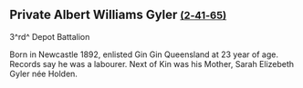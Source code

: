 ## Private Albert Williams Gyler <small>[(2‑41‑65)](https://brisbane.discovereverafter.com/profile/31993782 "Go to Memorial Information" )</small>

3^rd^ Depot Battalion

Born in Newcastle 1892, enlisted Gin Gin Queensland at 23 year of age. Records say he was a labourer. Next of Kin was his Mother, Sarah Elizebeth Gyler née Holden.
